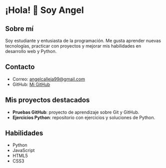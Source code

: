 # ¡Hola! 👋 Soy Angel

## Sobre mí
Soy estudiante y entusiasta de la programación. Me gusta aprender nuevas tecnologías, practicar con proyectos y mejorar mis habilidades en desarrollo web y Python.

## Contacto
- Correo: angelcalleja99@gmail.com
- GitHub: [Mi GitHub](https://github.com/acalleja-ilerna)

## Mis proyectos destacados
- **Pruebas GitHub**: proyecto de aprendizaje sobre Git y GitHub.  
- **Ejercicios Python**: repositorio con ejercicios y soluciones de Python.

## Habilidades
- Python
- JavaScript
- HTML5
- CSS3
